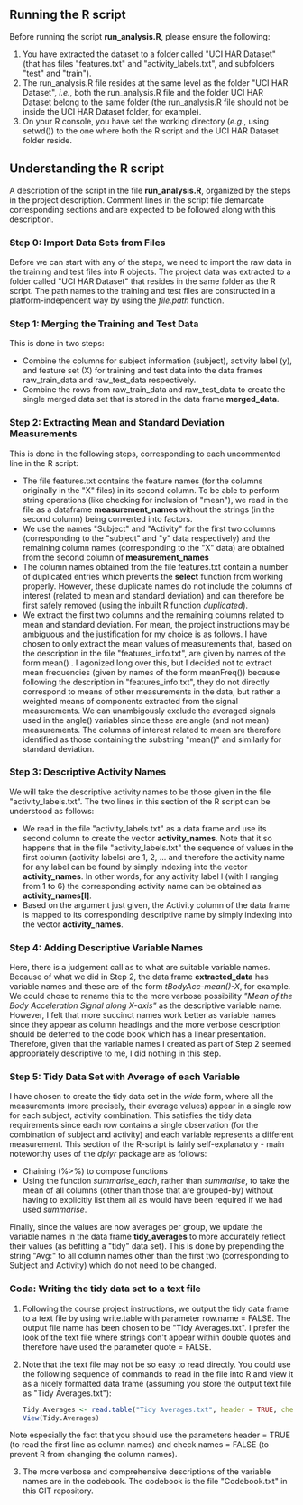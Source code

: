 ## Running the R script

Before running the script **run\_analysis.R**, please ensure the following:

1. You have extracted the dataset to a folder called "UCI HAR
Dataset" (that has files "features.txt" and "activity_labels.txt", and
subfolders "test" and "train").   
2. The run\_analysis.R file resides at the same level as the folder
"UCI HAR Dataset", *i.e.*, both the run\_analysis.R file and the folder
UCI HAR Dataset belong to the same folder (the run\_analysis.R file
should not be inside the UCI HAR Dataset folder, for example). 
3. On your R console, you have set the working directory (*e.g.*, using
setwd()) to the one where both the R script and the UCI HAR Dataset
folder reside. 

## Understanding the R script

A description of the script in the file **run\_analysis.R**, organized
by the steps in the project description. Comment lines in the script
file demarcate corresponding sections and are expected to be followed
along with this description.

### Step 0: Import Data Sets from Files

Before we can start with any of the steps, we need to import the raw
data in the training and test files into R objects. The project data
was extracted to a folder called "UCI HAR Dataset" that resides in the
same folder as the R script. The path names to the training and test
files are constructed in a platform-independent way by using the
*file.path* function. 

### Step 1: Merging the Training and Test Data

This is done in two steps:
* Combine the columns for subject information (subject), activity label (y), and
feature set (X) for training and test data into the data frames
raw_train_data and raw_test_data respectively. 
* Combine the rows from raw_train_data and raw_test_data to create the
single merged data set that is stored in the data frame **merged_data**.

### Step 2: Extracting Mean and Standard Deviation Measurements

This is done in the following steps, corresponding to each uncommented
line in the R script:
* The file features.txt contains the feature names (for the columns
originally in the "X" files) in its second column. To be able to
perform string operations (like checking for inclusion of "mean"), we
read in the file as a dataframe **measurement_names** without the
strings (in the second column) being converted into factors.
* We use the names "Subject" and "Activity" for the first two columns
(corresponding to the "subject" and "y" data respectively) and the
remaining column names (corresponding to the "X" data) are obtained
from the second column of **measurement_names**
* The column names obtained from the file features.txt contain a
number of duplicated entries which prevents the **select** function from
working properly. However, these duplicate names do not include the
columns of interest (related to mean and standard deviation) and can
therefore be first safely removed (using the inbuilt R function
*duplicated*).   
* We extract the first two columns and the remaining columns related
to mean and standard deviation. For mean, the project instructions may
be ambiguous and the justification for my choice is as follows. I have
chosen to only extract the mean values of measurements that, based on
the description in the file "features_info.txt", are given by names of
the form mean() . I agonized long over this, but I decided not to
extract mean frequencies (given by names of the form meanFreq())
because following the description in "features_info.txt", they do not
directly correspond to means of other measurements in the data, but
rather a weighted means of components extracted from the signal
measurements. We can unambigously exclude the averaged signals used in
the angle() variables since these are angle (and not mean)
measurements. The columns of interest related to mean are therefore
identified as those containing the substring "mean()" and similarly
for standard deviation.  

### Step 3: Descriptive Activity Names

We will take the descriptive activity names to be those given in the
file "activity_labels.txt". The two lines in this section of the R
script can be understood as follows: 
* We read in the file "activity_labels.txt" as a data frame and use
its second column to create the vector **activity_names**. Note that
it so happens that in the file "activity_labels.txt" the sequence of 
values in the first column (activity labels) are 1, 2, ... and
therefore the activity name for any label can be found by simply
indexing into the vector **activity_names**. In other words, for any
activity label l (with l ranging from 1 to 6) the corresponding
activity name can be obtained as **activity_names[l]**. 
* Based on the argument just given, the Activity column of the data
frame is mapped to its corresponding descriptive name by simply
indexing into the vector **activity_names**. 

### Step 4: Adding Descriptive Variable Names

Here, there is a judgement call as to what are suitable variable
names. Because of what we did in Step 2, the data frame
**extracted_data** has variable names and these are of the form
*tBodyAcc-mean()-X*, for example. We could chose to rename this to the
more verbose possibility *"Mean of the Body Acceleration Signal along
X-axis"* as the descriptive variable name. However, I felt that more
succinct names work better as variable names since they appear as
column headings and the more verbose description should be deferred to
the code book which has a linear presentation. Therefore, given that
the variable names I created as part of Step 2 seemed appropriately
descriptive to me, I did nothing in this step.

### Step 5: Tidy Data Set with Average of each Variable

I have chosen to create the tidy data set in the *wide* form, where
all the measurements (more precisely, their average values) appear in 
a single row for each subject, activity combination. This satisfies
the tidy data requirements since each row contains a single
observation (for the combination of subject and activity) and each
variable represents a different measurement. This section of the
R-script is fairly self-explanatory - main noteworthy uses of the
*dplyr* package are as follows:

* Chaining (%>%) to compose functions
* Using the function *summarise_each*, rather than *summarise*, to
take the mean of all columns (other than those that are grouped-by)
without having to explicitly list them all as would have been required
if we had used *summarise*.  

Finally, since the values are now averages per group, we update the
variable names in the data frame **tidy_averages** to more accurately
reflect their values (as befitting a "tidy" data set). This is done by
prepending the string "Avg:" to all column names other than the first
two (corresponding to Subject and Activity) which do not need to be
changed. 

### Coda: Writing the tidy data set to a text file

1. Following the course project instructions, we output the tidy data
frame to a text file by using write.table with parameter row.name =
FALSE. The output file name has been chosen to be "Tidy
Averages.txt". I prefer the look of the text file where strings don't
appear within double quotes and therefore have used the parameter
quote = FALSE.

2. Note that the text file may not be so easy to read directly. You
could use the following sequence of commands to read in the file into
R and view it as a nicely formatted data frame (assuming you store the
output text file as "Tidy Averages.txt"):      
   ```R
   Tidy.Averages <- read.table("Tidy Averages.txt", header = TRUE, check.names = FALSE)
   View(Tidy.Averages)
   ```
Note especially the fact that you should use the parameters header =
TRUE (to read the first line as column names) and check.names = FALSE
(to prevent R from changing the column names).

3. The more verbose and comprehensive descriptions of the variable
names are in the codebook. The codebook is the file "Codebook.txt" in
this GIT repository. 

